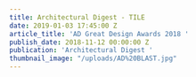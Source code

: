 ```yaml
---
title: Architectural Digest - TILE
date: 2019-01-03 17:45:00 Z
article_title: 'AD Great Design Awards 2018 '
publish_date: 2018-11-12 00:00:00 Z
publication: 'Architectural Digest '
thumbnail_image: "/uploads/AD%20BLAST.jpg"
---
```


